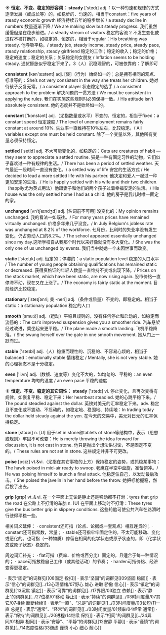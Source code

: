 ☀ <span class="category">**恒定、不变、稳定的形容词：**</span>
<span class="vocabulary">**steady**</span> ['stedɪ] 
<span class="definition">adj. 1 以一种匀速和规律的方式逐渐发展（或成长等）的，如稳步的、匀速的，相当于constant：</span>five years of steady economic growth 经济持续五年的稳步增长 / a steady decline in numbers 数量逐渐下降 / We are making slow but steady progress. 我们虽然缓慢但是在稳步前进。/ a steady stream of visitors 稳定的客流 <span class="definition">2 不发生变化或进程不被打断的，如稳定的、恒定的，相当于regular：</span>His breathing was steady. 他呼吸平稳。/ steady job, steady income, steady price, steady pace, steady relationship, steady girlfriend 稳定的工作；稳定的收入；稳定的价格；稳定的速度；稳定的关系；关系稳定的女朋友 / Inflation seems to be holding steady. 通货膨胀似乎稳定下来了。<span class="definition">3（人）沉稳理智的，可被依靠的：</span>了解即可

<span class="vocabulary">**consistent**</span> [kən'sɪstənt] 
<span class="definition">adj. [褒]（行为）始终如一的；总是拥有相同的观点、标准等的：</span>She’s not very consistent in the way she treats her children. 她对待孩子反复无常。/ a consistent player 状态稳定的选手 / a consistent approach to the problem 解决问题的一贯方法 / We must be consistent in applying the rules. 我们在实施这些规则时必须保持一致。/ His attitude isn’t absolutely consistent. 他的态度并不是始终如一的。

<span class="vocabulary">**constant**</span> ['kɒnstənt] 
<span class="definition">adj.（尤指数量或水平）不变的，恒定的，相当于fixed：</span>a constant speed 恒定速度 / The level of unemployment remains fairly constant at around 10%. 失业率一直维持在10%左右，比较稳定。/ All variables except one must be held constant. 除了一个变量以外，其他所有变量必须保持恒定。
          
<span class="vocabulary">**settled**</span> [ˈsetld]
<span class="definition">adj. 不大可能变化的，如稳定的：</span>Cats are creatures of habit — they seem to appreciate a settled routine. 猫是一种有固定习性的动物，它们似乎喜欢过一种有规律的生活。/ There has been a period of settled weather. 天气最近一段时间一直没有变化。/ a settled way of life 安定的生活方式 / He decided to lead a more settled life with his partner. 他决定和爱人一起过一种更加安定的生活。/ He is happily settled with his wife and their two children.（happily尤为英式用法）他跟妻子和他们的两个孩子过着幸福安定的生活。/ His house was the only settled home I had as a child. 他的房子是我儿时唯一固定的家。

<span class="vocabulary">**unchanged**</span> [ʌnˈtʃeɪndʒd]
<span class="definition">adj. [名词前不可用] 没变化的：</span>My opinion remains unchanged. 我的看法一如既往。/ For many years prices have remained virtually unchanged. 价格多年来几乎没变。/ In July Belgium's jobless rate was unchanged at 8.2% of the workforce. 七月份，比利时的失业率没有发生变化，仍占劳动人口的8.2%。/ The school appeared essentially unchanged since my day.这所学校自从我那个时代以来好像就没有多大变化。/ She was the only one of us unchanged by events. 我们当中就她一个未因世事而改变。

<span class="vocabulary">**static**</span> [ˈstætɪk]
<span class="definition">adj. 恒定的；停滞的：</span>a static population level 稳定的人口水平 / The number of young people obtaining qualifications has remained static or decreased. 获得资格证的年轻人数量一直维持不变或出现下降。/ Prices on the stock market, which have been static, are now rising again. 股市价格一直停滞不动，现在又在上涨了。/ The economy is fairly static at the moment. 目前经济比较稳定。
           
<span class="vocabulary">**stationary**</span> [ˈsteɪʃənri; 美 -neri]
<span class="definition">adj.（条件或质量）不变的，即稳定的。相当于static：</span>a stationary population 稳定的人口

<span class="vocabulary">**smooth**</span> [smu:ð] 
<span class="definition">adj.（运动）平稳且规则的，没有任何停止和启动的，如稳定而流畅的：</span>The car’s improved suspension gives you a smoother ride. 汽车悬架经过改进，乘坐起来更平稳。/ The plane made a smooth landing. 飞机平稳降落。/ She swung herself over the gate in one smooth movement. 她从门上一跃而过。

<span class="vocabulary">**stable**</span> ['steɪbl] 
<span class="definition">adj.（人）稳重而理性的、沉稳的、不容易心烦的，相当于balanced：</span>emotionally stable 情绪稳定 / Mentally, she is not very stable. 她的心理状态不是十分稳定。

<span class="vocabulary">**even**</span> ['i:vn] 
<span class="definition">adj.（数额、速度等）变化不大的，如均匀的、平稳的：</span>an even temperature 均匀的温度 / an even pace 平稳的速度

☀ <span class="category">**恒定、不变、稳定的其它词性：**</span>
<span class="vocabulary">**steady**</span> ['stedɪ] 
<span class="definition">vi. 停止变化，且再次变得有规律，如恢复平稳、稳定下来：</span>Her heartbeat steadied. 她的心跳平稳下来。/ The pound steadied against the dollar. 英镑对美元的汇率稳定下来。<span class="definition">adv. 稳定且不变化或不震动、不摇动的，如稳定地、稳固地、持续地：</span>In trading today the dollar held steady against the yen. 在今天的交易中，美元对日元的汇率保持稳定。

<span class="vocabulary">**stone**</span> [stəʊn] 
<span class="definition">n. [U] 用于set in stone和tablets of stone等结构中，表示（思想或规则）牢固不可改变：</span>He is merely throwing the idea forward for discussion, it is not cast in stone. 他只是抛出个想法供讨论，不是固定不变的。/ These rules are not set in stone. 这些规定并非不可更改。
           
<span class="vocabulary">**poise**</span> [pɔɪz]
<span class="definition">vt.&vi.（尤指在其它事物的上方）保持稳定的姿势，或抓稳某事物：</span>The hawk poised in mid-air ready to swoop. 老鹰在半空中盘旋，准备俯冲。/ He was poising himself to launch a final attack. 他稳定住自己，以发动最后攻击。/ She poised the javelin in her hand before the throw. 她把标枪握稳，然后投了出去。           

<span class="vocabulary">**grip**</span> [grɪp] 
<span class="definition">vt.＆vi. 在一个平面上无论是静止还是移动都不打滑：</span>tyres that grip the road 在公路上不打滑的车胎 <span class="definition">n. [U] 在平面上移动时不打滑：</span>These tyres give the bus better grip in slippery conditions. 这些轮胎可使公共汽车在路滑时行驶得平稳一些。

相关词义延伸：
· consistent还可指（论点、论据或一套观点）相互连贯的；
· constant还可指常数，常量；
· stable还可指牢牢固定住的，不太可能移动、变化或恶化的。也可指（一种物质）停留在相同的化学状态或原子状态的，即（化学状态或原子状态）稳定的。

周边词汇补充：
· flat可指（费率、价格或百分比）固定的，且适合于每一种情况的；
· pace可指放稳自己工作（或其他活动）的节奏；
· harden可指价格、经济变得更稳定。           
           
· 表示“固定”的词群见[[08固定 拴扣]]
· 表示“坚固”的词群见[[09坚固 稳固]]
· 表示“信心”的词群见[[../13心理情绪/07野心 雄心 进取 骄傲 信心]]
· 表示“镇定”的词群见[[13沉默 镇定]]
· 表示“可靠”的词群见[[../17界限/03独立 依赖]]
· 表示“静止”的词群见[[../27位移/01移动 静止]]
· 表示“持续”的词群见[[../03时间度量/07其它/07持续 断断续续]]
· 表示“一直”、“总是”的词群见[[../03时间度量/03长短/11一直 总是]]
· 表示“通常”、“经常”的词群见[[../03时间度量/01频率/04经常 通常]]
· 表示“保持”的词群见[[../20进程/14继续 保持]]
· 表示“相同”的词群见[[../24异同/01相异 相同]]
· 表示“安静”、“平静”的词群见[[12安静 平静]]
· 表示“谨慎”的词群见[[../14态度性格/33谦虚 谨慎 小心 细心 耐心]]
